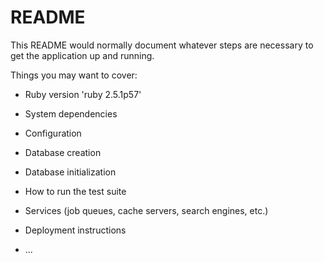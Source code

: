 # README

This README would normally document whatever steps are necessary to get the
application up and running.

Things you may want to cover:

* Ruby version
 'ruby 2.5.1p57'
* System dependencies

* Configuration

* Database creation

* Database initialization

* How to run the test suite

* Services (job queues, cache servers, search engines, etc.)

* Deployment instructions

* ...
